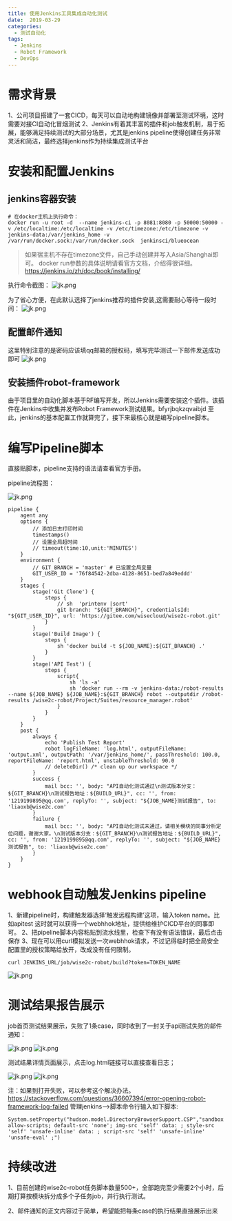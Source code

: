 ```yaml
---
title: 使用Jenkins工具集成自动化测试
date:  2019-03-29
categories:
  - 测试自动化
tags:
  - Jenkins
  - Robot Framework
  - DevOps
---
```



# 需求背景

1、公司项目搭建了一套CICD，每天可以自动地构建镜像并部署至测试环境，这时需要对接CI自动化冒烟测试
2、Jenkins有着其丰富的插件和job触发机制，易于拓展，能够满足持续测试的大部分场景，尤其是jenkins pipeline使得创建任务非常灵活和简洁，最终选择jenkins作为持续集成测试平台

# 安装和配置Jenkins

## jenkins容器安装

```
# 在docker主机上执行命令：
docker run -u root -d  --name jenkins-ci -p 8081:8080 -p 50000:50000 -v /etc/localtime:/etc/localtime -v /etc/timezone:/etc/timezone -v jenkins-data:/var/jenkins_home -v /var/run/docker.sock:/var/run/docker.sock  jenkinsci/blueocean
```

> 如果宿主机不存在timezone文件，自己手动创建并写入Asia/Shanghai即可。
> docker run参数的具体说明请看官方文档，介绍得很详细。https://jenkins.io/zh/doc/book/installing/

执行命令截图：
![jk.png](https://github.com/liaoxiaobo/liaoxiaobo.github.io/blob/blog/source/image/jenkins/jk01.png?raw=true)

为了省心方便，在此默认选择了jenkins推荐的插件安装,这需要耐心等待一段时间：
![jk.png](https://github.com/liaoxiaobo/liaoxiaobo.github.io/blob/blog/source/image/jenkins/jk02.png?raw=true)

## 配置邮件通知

这里特别注意的是密码应该填qq邮箱的授权码，填写完毕测试一下邮件发送成功即可
![jk.png](https://github.com/liaoxiaobo/liaoxiaobo.github.io/blob/blog/source/image/jenkins/jk03.png?raw=true)

## 安装插件robot-framework

由于项目里的自动化脚本基于RF编写开发，所以Jenkins需要安装这个插件。该插件在Jenkins中收集并发布Robot Framework测试结果。bfyrjbqkzqvaibjd
至此，jenkins的基本配置工作就算完了，接下来最核心就是编写pipeline脚本。

# 编写Pipeline脚本

直接贴脚本，pipeline支持的语法请查看官方手册。

pipeline流程图：

![jk.png](https://github.com/liaoxiaobo/liaoxiaobo.github.io/blob/blog/source/image/jenkins/jk09.png?raw=true)

```
pipeline {
    agent any
    options {
        // 添加日志打印时间
        timestamps()
        // 设置全局超时间
        // timeout(time:10,unit:'MINUTES')
    }
    environment {
        // GIT_BRANCH = 'master' # 已设置全局变量
        GIT_USER_ID = '76f84542-2dba-4128-8651-bed7a849eddd'
    }
    stages {
        stage('Git Clone') {
            steps {
                // sh  'printenv |sort'
                git branch: "${GIT_BRANCH}", credentialsId: "${GIT_USER_ID}", url: 'https://gitee.com/wisecloud/wise2c-robot.git'
            }
        }
        stage('Build Image') {
            steps {
                sh 'docker build -t ${JOB_NAME}:${GIT_BRANCH} .'
            }
        }
        stage('API Test') {
            steps {
                script{
                    sh 'ls -a'
                    sh 'docker run --rm -v jenkins-data:/robot-results --name ${JOB_NAME} ${JOB_NAME}:${GIT_BRANCH} robot --outputdir /robot-results /wise2c-robot/Project/Suites/resource_manager.robot'
                }
            }
        }
    }
    post {
        always {
            echo 'Publish Test Report'
            robot logFileName: 'log.html', outputFileName: 'output.xml', outputPath: '/var/jenkins_home/', passThreshold: 100.0, reportFileName: 'report.html', unstableThreshold: 90.0
            // deleteDir() /* clean up our workspace */
        }
        success {
            mail bcc: '', body: "API自动化测试通过\n测试版本分支：${GIT_BRANCH}\n测试报告地址：${BUILD_URL}", cc: '', from: '1219199895@qq.com', replyTo: '', subject: "${JOB_NAME}测试报告", to: 'liaoxb@wise2c.com'
        }
        failure {
            mail bcc: '', body: "API自动化测试未通过，请相关模块的同事分析定位问题，谢谢大家。\n测试版本分支：${GIT_BRANCH}\n测试报告地址：${BUILD_URL}", cc: '', from: '1219199895@qq.com', replyTo: '', subject: "${JOB_NAME}测试报告", to: 'liaoxb@wise2c.com'
        }
    }
}
```

# webhook自动触发Jenkins pipeline

1、新建pipeline时，构建触发器选择‘触发远程构建’这项，输入token name。比如apitest
这时就可以获得一个webhhok地址，提供给维护CICD平台的同事即可。
2、把pipeline脚本内容粘贴到流水线里，检查下有没有语法错误，最后点击保存
3、现在可以用curl模拟发送一次webhhok请求，不过记得临时把全局安全配置里的授权策略给放开，改成没有任何限制。

```
curl JENKINS_URL/job/wise2c-robot/build?token=TOKEN_NAME
```



![jk.png](https://github.com/liaoxiaobo/liaoxiaobo.github.io/blob/blog/source/image/jenkins/jk05.png?raw=true)

# 测试结果报告展示

job首页测试结果展示，失败了1条case，同时收到了一封关于api测试失败的邮件通知：

![jk.png](https://github.com/liaoxiaobo/liaoxiaobo.github.io/blob/blog/source/image/jenkins/jk04.png?raw=true)
![jk.png](https://github.com/liaoxiaobo/liaoxiaobo.github.io/blob/blog/source/image/jenkins/jk07.png?raw=true)

测试结果详情页面展示，点击log.html链接可以直接查看日志；

![jk.png](https://github.com/liaoxiaobo/liaoxiaobo.github.io/blob/blog/source/image/jenkins/jk06.png?raw=true)
![jk.png](https://github.com/liaoxiaobo/liaoxiaobo.github.io/blob/blog/source/image/jenkins/jk08.png?raw=true)

注：如果到打开失败，可以参考这个解决办法。https://stackoverflow.com/questions/36607394/error-opening-robot-framework-log-failed
管理jenkins–>脚本命令行输入如下脚本:

```
System.setProperty("hudson.model.DirectoryBrowserSupport.CSP","sandbox allow-scripts; default-src 'none'; img-src 'self' data: ; style-src 'self' 'unsafe-inline' data: ; script-src 'self' 'unsafe-inline' 'unsafe-eval' ;")
```



# 持续改进

1、目前创建的wise2c-robot任务脚本数量500+，全部跑完至少需要2个小时，后期打算按模块拆分成多个子任务job，并行执行测试。

2、邮件通知的正文内容过于简单，希望能把每条case的执行结果直接展示出来
